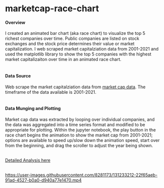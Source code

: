 # marketcap-race-chart

#### Overview
I created an animated bar chart (aka race chart) to visualize the top 5 richest companies over time. Public companies are listed on stock exchanges and the stock price determines their value or market capitalization. I web scraped market capitalziation data from 2001-2021 and used the matplotlib library to show the top 5 companies with the highest market capitalizaiton over time in an animated race chart.
\
&nbsp;
#### Data Source
Web scrape the market capitalziation data from [market cap data](https://companiesmarketcap.com/usa/largest-companies-in-the-usa-by-market-cap/). The timeframe of the data available is 2001-2021.
\
&nbsp;

#### Data Munging and Plotting
Market cap data was extracted by looping over individual companies, and the data was aggregated into a time series format and modified to be appropriate for plotting. 
Within the jupyter notebook, the play button in the race chart begins the animation to show the market cap from 2001-2021; options are available to speed up/slow down the animation speed, start over from the beginning, and drag the scroller to adjust the year being shown.
\
&nbsp;

[Detailed Analysis here](https://github.com/mehdinaq/marketcap-race-chart/blob/main/Race%20Chart.ipynb)
\
&nbsp;




https://user-images.githubusercontent.com/8281173/131233212-22f65aeb-91ad-4527-b0a0-d940a77e1470.mp4




